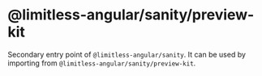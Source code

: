 # @limitless-angular/sanity/preview-kit

Secondary entry point of `@limitless-angular/sanity`. It can be used by importing from `@limitless-angular/sanity/preview-kit`.

